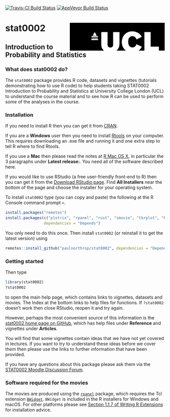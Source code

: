 
<!-- README.md is generated from README.Rmd. Please edit that file -->

[![Travis-CI Build
Status](https://travis-ci.org/paulnorthrop/stat0002.svg?branch=master)](https://travis-ci.org/paulnorthrop/stat0002)
[![AppVeyor Build
Status](https://ci.appveyor.com/api/projects/status/github/paulnorthrop/stat0002?branch=master&svg=true)](https://ci.appveyor.com/project/paulnorthrop/stat0002)

# stat0002 <img src="standalone.png" align="right" />

## Introduction to Probability and Statistics

### What does stat0002 do?

The `stat0002` package provides R code, datasets and vignettes
(tutorials demonstrating how to use R code) to help students taking
STAT0002 Introduction to Probability and Statistics at University
College London (UCL) to understand the course material and to see how R
can be used to perform some of the analyses in the course.

### Installation

If you need to install R then you can get it from
[CRAN](https://cran.r-project.org/).

If you are a **Windows** user then you need to install
[Rtools](https://cran.r-project.org/bin/windows/Rtools/) on your
computer. This requires downloading an .exe file and running it and one
extra step to tell R where to find Rtools.

If you use a **Mac** then please read the notes at [R Mac OS
X](https://cran.r-project.org/bin/macosx/), in particular the 3
paragraphs under **Latest release:**. You need all of the software
described here.

If you would like to use RStudio (a free user-friendly front-end to R)
then you can get it from the [Download RStudio
page](https://www.rstudio.com/products/rstudio/download/). Find **All
Installers** near the bottom of the page and choose the installer for
your operating system.

To install `stat0002` type (you can copy and paste) the following at the
R Console command prompt `>`.

``` r
install.packages("remotes")
install.packages(c("plotrix", "rpanel", "rust", "smovie", "tkrplot", "MASS", "knitr", "distributions3", "SuppDists"), 
                 dependencies = "Depends")
```

You only need to do this once. Then install `stat0002` (or reinstall it
to get the latest version) using

``` r
remotes::install_github("paulnorthrop/stat0002", dependencies = "Depends", build_vignettes = TRUE)
```

### Getting started

Then type

``` r
library(stat0002)
?stat0002
```

to open the main help page, which contains links to vignettes, datasets
and movies. The Index at the bottom links to help files for functions.
If `?stat0002` doesn’t work then close RStudio, reopen it and try again.

However, perhaps the most convenient source of this information is the
[stat0002 home page on
GitHub](https://paulnorthrop.github.io/stat0002/), which has help files
under **Reference** and vignettes under **Articles**.

You will find that some vignettes contain ideas that we have not yet
covered in lectures. If you want to try to understand these ideas before
we cover them then please use the links to further information that have
been provided.

If you have any questions about this package please ask them via the
[STAT0002 Moodle Discussion
Forum](https://moodle.ucl.ac.uk/mod/hsuforum/view.php?id=866683).

### Software required for the movies

The movies are produced using the
[`rpanel`](https://cran.r-project.org/package=rpanel) package, which
requires the Tcl extension
[`BWidget`](https://sourceforge.net/projects/tcllib/files/BWidget/).
`BWidget` is included in the R installers for Windows and macOS. For
other platforms please see [Section 1.1.7 of Writing R
Extensions](https://cran.r-project.org/doc/manuals/r-devel/R-exts.html#Non_002dR-scripts-in-packages)
for installation advice.
